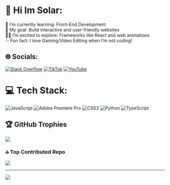 # 💫 Hi Im Solar:
🚀 I’m currently learning: Front-End Development<br>🎯 My goal: Build interactive and user-friendly websites<br>🧑‍💻 I’m excited to explore: Frameworks like React and web animations<br>✨ Fun fact: I love Gaming/Video Editing when I’m not coding!


## 🌐 Socials:
[![Stack Overflow](https://img.shields.io/badge/-Stackoverflow-FE7A16?logo=stack-overflow&logoColor=white)](https://stackoverflow.com/users/28367112) [![TikTok](https://img.shields.io/badge/TikTok-%23000000.svg?logo=TikTok&logoColor=white)](https://tiktok.com/@SolarVaporesso) [![YouTube](https://img.shields.io/badge/YouTube-%23FF0000.svg?logo=YouTube&logoColor=white)](https://youtube.com/@@SolarLovesYou) 

# 💻 Tech Stack:
![JavaScript](https://img.shields.io/badge/javascript-%23323330.svg?style=for-the-badge&logo=javascript&logoColor=%23F7DF1E) ![Adobe Premiere Pro](https://img.shields.io/badge/Adobe%20Premiere%20Pro-9999FF.svg?style=for-the-badge&logo=Adobe%20Premiere%20Pro&logoColor=white) ![CSS3](https://img.shields.io/badge/css3-%231572B6.svg?style=for-the-badge&logo=css3&logoColor=white) ![Python](https://img.shields.io/badge/python-3670A0?style=for-the-badge&logo=python&logoColor=ffdd54) ![TypeScript](https://img.shields.io/badge/typescript-%23007ACC.svg?style=for-the-badge&logo=typescript&logoColor=white)

## 🏆 GitHub Trophies
![](https://github-profile-trophy.vercel.app/?username=solarlovesyou&theme=radical&no-frame=false&no-bg=true&margin-w=4)

### 🔝 Top Contributed Repo
![](https://github-contributor-stats.vercel.app/api?username=solarlovesyou&limit=5&theme=dark&combine_all_yearly_contributions=true)

---
[![](https://visitcount.itsvg.in/api?id=solarlovesyou&icon=0&color=0)](https://visitcount.itsvg.in)

<!-- Proudly created with GPRM ( https://gprm.itsvg.in ) -->
